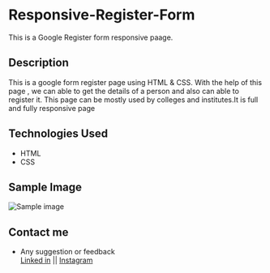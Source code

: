 # Responsive-Register-Form
This is a Google Register form responsive paage.

## Description
This is a google form register page using HTML & CSS. With the help of this page , we can able to get the details of a person and also can able to register it.
This page can be mostly used by colleges and institutes.It is full and fully responsive page

## Technologies Used
* HTML
* CSS 

## Sample Image
![Sample image](https://github.com/JanaN02/Responsive-Register-Form/assets/123320392/e2371582-c419-4147-b43b-6219c8d1e934)

## Contact me
* Any suggestion or feedback <br>
 <a href="https://www.linkedin.com/in/jana-n-9a3b2925a">Linked in</a> ||
 <a href="https://instagram.com/itz_killer.125?igshid=YmMyMTA2M2Y=">Instagram</a>
